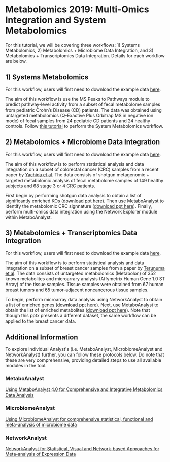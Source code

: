 # Metabolomics 2019: Multi-Omics Integration and System Metabolomics

For this tutorial, we will be covering three workflows: 1) Systems Metabolomics, 2) Metabolomics + Microbiome Data Integration, and 3) Metabolomics + Transcriptomics Data Integration. Details for each workflow are below.

## 1) Systems Metabolomics

For this workflow, users will first need to download the example data [here](https://github.com/xia-lab/Metabolomics2019/blob/master/ibd_data_june23.zip).

The aim of this workflow is use the MS Peaks to Pathways module to predict pathway-level activity from a subset of fecal metabolome samples from pediatric Crohn’s Disease (CD) patients. The data was obtained using untargeted metabolomics (Q-Exactive Plus Orbitrap MS in negative ion mode) of fecal samples from 24 pediatric CD patients and 24 healthy controls. Follow [this tutorial]() to perform the System Metabolomics workflow.

## 2) Metabolomics + Microbiome Data Integration

For this workflow, users will first need to download the example data [here](https://github.com/xia-lab/Metabolomics2019/blob/master/crc_data_june23.zip).

The aim of this workflow is to perform statistical analysis and data integration on a subset of colorectal cancer (CRC) samples from a recent paper by [Yachida et al](https://www.nature.com/articles/s41591-019-0458-7). The data consists of shotgun metagenomic + targeted metabolomic analysis of fecal metabolome samples of 149 healthy subjects and 68 stage 3 or 4 CRC patients. 

First begin by performing shotgun data analysis to obtain a list of significantly enriched KOs ([download ppt here](https://github.com/xia-lab/Metabolomics2019/blob/master/SDP_microbiomeanalyst.pptx)). Then use MetaboAnalyst to identify the metabolomic CRC signnature ([download ppt here](https://github.com/xia-lab/Metabolomics2019/blob/master/targeted_metabolomics_metaboanalyst.pptx)). Finally, perform multi-omics data integration using the Network Explorer module within MetaboAnalyst.

## 3) Metabolomics + Transcriptomics Data Integration

For this workflow, users will first need to download the example data [here](https://github.com/xia-lab/Metabolomics2019/blob/master/breast_cancer.zip).

The aim of this workflow is to perform statistical analysis and data integration on a subset of breast cancer samples from a paper by [Terunuma et al](https://www.ncbi.nlm.nih.gov/pubmed/24316975). The data consists of untargeted metabolomics (Metabolon) of 352 known metabolites and microarrary analysis (Affymetrix Human Gene 1.0 ST Array) of the tissue samples. Tissue samples were obtained from 67 human breast tumors and 65 tumor-adjacent noncancerous tissue samples.

To begin, perform microarray data analysis using NetworkAnalyst to obtain a list of enriched genes ([download ppt here]()). Next, use MetaboAnalyst to obtain the list of enriched metabolites ([download ppt here](https://github.com/xia-lab/Metabolomics2019/blob/master/targeted_metabolomics_metaboanalyst.pptx)). Note that though this pptx presents a different dataset, the same workflow can be applied to the breast cancer data.

## Additional Information

To explore individual Analyst's (i.e. MetaboAnalyst, MicrobiomeAnalyst and NetworkAnalyst) further, you can follow these protocols below. Do note that these are very comprehensive, providing detailed steps to use all available modules in the tool. 

### MetaboAnalyst
[Using MetaboAnalyst 4.0 for Comprehensive and Integrative Metabolomics Data Analysis](https://www.dropbox.com/s/vsmcmvsup85h55u/CPBI_MetaboAnalyst_2019.pdf?dl=0)

### MicrobiomeAnalyst
[Using MicrobiomeAnalyst for comprehensive statistical, functional and meta-analysis of microbiome data](https://www.dropbox.com/s/025wp5p1aelc45f/MicrobiomeAnalyst_Nat_Prot_all_in_one.pdf?dl=0)

### NetworkAnalyst
[NetworkAnalyst for Statistical, Visual and Network-based Approaches for Meta-analysis of Expression Data](https://www.ncbi.nlm.nih.gov/pubmed/25950236)
